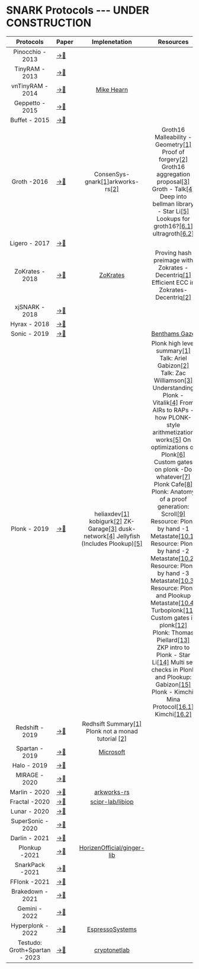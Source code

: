 # SNARK Protocols --- UNDER CONSTRUCTION 

|Protocols|Paper|Implenetation |Resources |
|:---:|---|:---:|:---:|
|Pinocchio - 2013|[ →📝 ](https://ieeexplore.ieee.org/stamp/stamp.jsp?tp=&arnumber=6547113)|
|TinyRAM - 2013|[ →📝](https://eprint.iacr.org/2013/507.pdf) 
|vnTinyRAM - 2014|[ →📝](https://www.usenix.org/system/files/conference/usenixsecurity14/sec14-paper-ben-sasson.pdf)|[Mike Hearn](https://blog.plan99.net/vntinyram-7b9d5b299097) 
|Geppetto - 2015|[ →📝](https://ieeexplore.ieee.org/document/7163030?denied=)|
|Buffet - 2015|[ →📝](https://www.ndss-symposium.org/ndss2015/ndss-2015-programme/efficient-ram-and-control-flow-verifiable-outsourced-computation/)|
|Groth -2016|[ →📝](https://eprint.iacr.org/2016/260.pdf)|ConsenSys-gnark[[1]](https://github.com/ConsenSys/gnark)arkworks-rs[[2]](https://github.com/arkworks-rs/groth16)|Groth16 Malleability - Geometry[[1]](https://geometry.xyz/notebook/groth16-malleability) Proof of forgery[[2]](https://medium.com/ppio/how-to-generate-a-groth16-proof-for-forgery-9f857b0dcafd) Groth16 aggregation proposal[[3]](https://docs.zkproof.org/pages/standards/accepted-workshop4/proposal-aggregation.pdf) Groth - Talk[[4]](https://www.youtube.com/watch?v=OseAdq0CoOY) Deep into bellman library - Star Li[[5]](https://trapdoortech.medium.com/zkp-deep-into-bellman-library-9b1bf52cb1a6) Lookups for groth16?[[6.1]](https://hackmd.io/@Merlin404/SJmtF_k-2) ultragroth[[6.2]](https://hackmd.io/@Merlin404/Hy_O2Gi-h?utm_source=substack&utm_medium=email)|
|Ligero - 2017|[ →📝](https://dl.acm.org/doi/pdf/10.1145/3133956.3134104)|
|ZoKrates - 2018|[ →📝](https://api-depositonce.tu-berlin.de/server/api/core/bitstreams/2b81beb7-5b0f-4048-a56f-104317a82675/content)|[ZoKrates](https://zokrates.github.io/)|Proving hash preimage with Zokrates - Decentriq[[1]](https://blog.decentriq.com/proving-hash-pre-image-zksnarks-zokrates/) Efficient ECC in Zokrates- Decentriq[[2]](https://blog.decentriq.com/efficient-ecc-in-zksnarks-using-zokrates/)
|xjSNARK - 2018|[ →📝](https://akosba.github.io/papers/xjsnark.pdf)|
|Hyrax - 2018|[ →📝](https://ieeexplore.ieee.org/stamp/stamp.jsp?tp=&arnumber=8418646)|
|Sonic - 2019|[ →📝](https://eprint.iacr.org/2019/099.pdf)| |[Benthams Gaze](https://www.benthamsgaze.org/2019/02/07/introducing-sonic-a-practical-zk-snark-with-a-nearly-trustless-setup/)
|Plonk - 2019|[ →📝](https://eprint.iacr.org/2019/953.pdf)|heliaxdev[[1]](https://github.com/heliaxdev/plonk) kobigurk[[2]](https://github.com/kobigurk/plonk/tree/kobigurk/port_to_zexe) ZK-Garage[[3]](https://github.com/ZK-Garage/plonk) dusk-network[[4]](https://github.com/dusk-network/plonk) Jellyfish (Includes Plookup)[[5]](https://github.com/EspressoSystems/jellyfish)|Plonk high level summary[[1]](https://www.smartcontractresearch.org/t/research-summary-plonk-permutations-over-lagrange-bases-for-oecumenical-noninteractive-arguments-of-knowledge/382) Talk: Ariel Gabizon[[2]](https://www.youtube.com/watch?v=dHo56MhQlHk) Talk: Zac Williamson[[3]](https://www.youtube.com/watch?v=ty-LZf0YCK0) Understanding Plonk - Vitalik[[4]](https://vitalik.ca/general/2019/09/22/plonk.html) From AIRs to RAPs - how PLONK-style arithmetization works[[5]](https://hackmd.io/@aztec-network/plonk-arithmetiization-air#How-does-all-this-relate-to-R1CS) On optimizations of Plonk[[6]](https://www.fluidex.io/en/blog/on-plonk/) Custom gates on plonk -Do whatever[[7]](https://kobi.one/2021/05/20/plonk-custom-gates.html) Plonk Cafe[[8]](https://www.plonk.cafe/top) Plonk: Anatomy of a proof generation: Scroll[[9]](https://scroll.io/blog/proofGeneration#heading-22) Resource: Plonk by hand -1 Metastate[[10.1]](https://research.metastate.dev/plonk-by-hand-part-1/) Resource: Plonk by hand -2 Metastate[[10.2]](https://research.metastate.dev/plonk-by-hand-part-2-the-proof/) Resource: Plonk by hand -3 Metastate[[10.3]](https://research.metastate.dev/plonk-by-hand-part-3-verification/) Resource: Plonk and Plookup Metastate[[10.4]](https://research.metastate.dev/on-plonk-and-plookup/) Turboplonk[[11]](https://docs.zkproof.org/pages/standards/accepted-workshop3/proposal-turbo_plonk.pdf) Custom gates in plonk[[12]](https://www.plonk.cafe/t/details-of-custom-gate/122) Plonk: Thomas Piellard[[13]](https://hackmd.io/@gnark/plonk) ZKP intro to Plonk - Star Li[[14]](https://trapdoortech.medium.com/zkp-plonk-algorithm-introduction-834556a32a) Multi set checks in Plonk and Plookup: Gabizon[[15]](https://hackmd.io/@arielg/ByFgSDA7D) Plonk - Kimchi: Mina Protocol[[16.1]](https://eng-blog.o1labs.org/posts/plonk/) Kimchi[[16.2]](https://minaprotocol.com/blog/kimchi-the-latest-update-to-minas-proof-system)
|Redshift - 2019|[ →📝](https://eprint.iacr.org/2019/1400)|Redhsift Summary[[1]](https://www.smartcontractresearch.org/t/research-summary-redshift-transparent-snarks-from-list-polynominal-commitment-iops/344) Plonk not a monad tutorial [[2]](https://blog.lambdaclass.com/all-you-wanted-to-know-about-plonk/?utm_source=substack&utm_medium=email)|
|Spartan - 2019|[ →📝](https://eprint.iacr.org/2019/550.pdf)|[Microsoft](https://github.com/microsoft/Spartan)
|Halo - 2019|[ →📝](https://eprint.iacr.org/2019/1021.pdf)|
|MIRAGE - 2020|[ →📝](https://eprint.iacr.org/2020/278.pdf)|
|Marlin - 2020|[ →📝](https://eprint.iacr.org/2019/1047.pdf)|[arkworks-rs](https://github.com/arkworks-rs/marlin)
|Fractal -2020|[ →📝](https://eprint.iacr.org/2019/1076)|[scipr-lab/libiop](https://github.com/scipr-lab/libiop)
|Lunar - 2020|[ →📝](https://eprint.iacr.org/2020/1069)|
|SuperSonic - 2020|[ →📝](https://eprint.iacr.org/2019/1229.pdf)|
|Darlin - 2021 |[ →📝](https://arxiv.org/pdf/2107.04315.pdf)|
|Plonkup -2021|[ →📝](https://eprint.iacr.org/2022/086.pdf)|[HorizenOfficial/ginger-lib](https://github.com/HorizenOfficial/ginger-lib)
|SnarkPack -2021|[ →📝](https://research.protocol.ai/publications/snarkpack-practical-snark-aggregation/gailly2021.pdf)|
|FFlonk -2021|[ →📝](https://eprint.iacr.org/2021/1167.pdf)|
|Brakedown - 2021|[ →📝](https://eprint.iacr.org/2021/1043.pdf)|
|Gemini - 2022|[ →📝](https://eprint.iacr.org/2022/420)|
|Hyperplonk - 2022|[ →📝](https://eprint.iacr.org/2022/1355)|[EspressoSystems](https://github.com/EspressoSystems/hyperplonk)
|Testudo: Groth+Spartan - 2023|[ →📝](https://cryptonet.org/blog/testudo-efficient-snarks-with-smaller-setups)|[cryptonetlab](https://github.com/cryptonetlab/Testudo)
